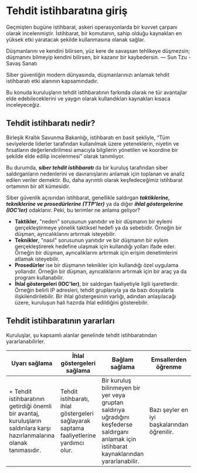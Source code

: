 # Tehdit istihbaratına giriş

Geçmişten bugüne istihbarat, askeri operasyonlarda bir kuvvet çarpanı olarak incelenmiştir. İstihbarat, bir komutanın, sahip olduğu kaynakları en yüksek etki yaratacak şekilde kullanmasına olanak sağlar.

Düşmanlarını ve kendini bilirsen,
yüz kere de savaşsan tehlikeye düşmezsin;
düşmanını bilmeyip kendini bilirsen,
bir kazanır bir kaybedersin.
— Sun Tzu - Savaş Sanatı

Siber güvenliğin modern dünyasında, düşmanlarınızı anlamak tehdit istihbaratı etki alanının kapsamındadır.

Bu konuda kuruluşların tehdit istihbaratının farkında olarak ne tür avantajlar elde edebileceklerini ve yaygın olarak kullandıkları kaynakları kısaca inceleyeceğiz.

## Tehdit istihbaratı nedir?

Birleşik Krallık Savunma Bakanlığı, istihbaratı en basit şekliyle, “Tüm seviyelerde liderler tarafından kullanılmak üzere yeteneklerin, niyetin ve fırsatların değerlendirilmesi amacıyla bilgilerin yönetilen ve koordine bir şekilde elde edilip incelenmesi” olarak tanımlıyor. 

Bu durumda, ***siber tehdit istihbaratı*** da bir kuruluş tarafından siber saldırganların nedenlerini ve davranışlarını anlamak için toplanan ve analiz edilen veriler demektir. Bu, daha ayrıntılı olarak keşfedeceğimiz istihbarat ortamının bir alt kümesidir.

Siber güvenlik açısından istihbarat, genellikle saldırgan ***taktiklerine, tekniklerine ve prosedürlerine (TTP'ler)*** ya da diğer ***ihlal göstergelerine (IOC'ler)*** odaklanır. Peki, bu terimler ne anlama geliyor?

+ **Taktikler**, "neden" sorusunun yanıtıdır ve bir düşmanın bir eylemi gerçekleştirmeye yönelik taktiksel hedefi ya da sebebidir. Örneğin bir düşman, ayrıcalıklarını artırmak isteyebilir.
+ **Teknikler**, "nasıl" sorusunun yanıtıdır ve bir düşmanın bir eylem gerçekleştirerek hedefine ulaşmak için kullandığı yolları ifade eder. Örneğin bir düşman, ayrıcalıklarını artırmak için erişim denetimlerini atlamak isteyebilir.
+ **Prosedürler** ise bir düşmanın teknikler için kullandığı özel uygulama yollarıdır. Örneğin bir düşman, ayrıcalıklarını artırmak için bir araç ya da program kullanabilir.
+ **İhlal göstergeleri (IOC'ler)**, bir saldırgan faaliyetiyle ilgili işaretlerdir. Örneğin belirli IP adresleri, tehdit gruplarıyla ya da bazı dosyalarla ilişkilendirilebilir. Bir ihlal göstergesinin varlığı, adından anlaşılacağı üzere, kuruluşun hali hazırda ihlal edildiğini gösterebilir.

## Tehdit istihbaratının yararları

Kuruluşlar, şu kapsamlı alanlar genelinde tehdit istihbaratından yararlanabilirler.

|Uyarı sağlama|İhlal göstergeleri sağlama|Bağlam sağlama|Emsallerden öğrenme|
|---|---|---|---|
| + Tehdit istihbaratının getirdiği önemli bir avantaj, kuruluşların saldırılara karşı hazırlanmalarına olanak tanımasıdır.|Tehdit istihbaratı, ihlal göstergeleri sağlayarak saptama faaliyetlerine yardımcı olur.|Bir kuruluş bilinmeyen bir yer veya gruptan saldırıya uğradığını keşfederse saldırganı anlamak için istihbarat kaynaklarından yararlanabilir.|Bazı şeyler en iyi başkalarından öğrenilir.|
